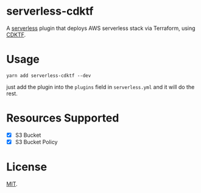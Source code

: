 # serverless-cdktf

A [serverless](https://serverless.com) plugin that deploys AWS serverless stack via Terraform, using [CDKTF](https://github.com/hashicorp/terraform-cdk).

# Usage

```shell
yarn add serverless-cdktf --dev
```

just add the plugin into the `plugins` field in `serverless.yml` and it will do the rest.

# Resources Supported

- [x] S3 Bucket
- [X] S3 Bucket Policy

# License

[MIT](./LICENSE).
